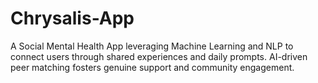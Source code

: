 # Chrysalis-App
A Social Mental Health App leveraging Machine Learning and NLP to connect users through shared experiences and daily prompts. AI-driven peer matching fosters genuine support and community engagement.
